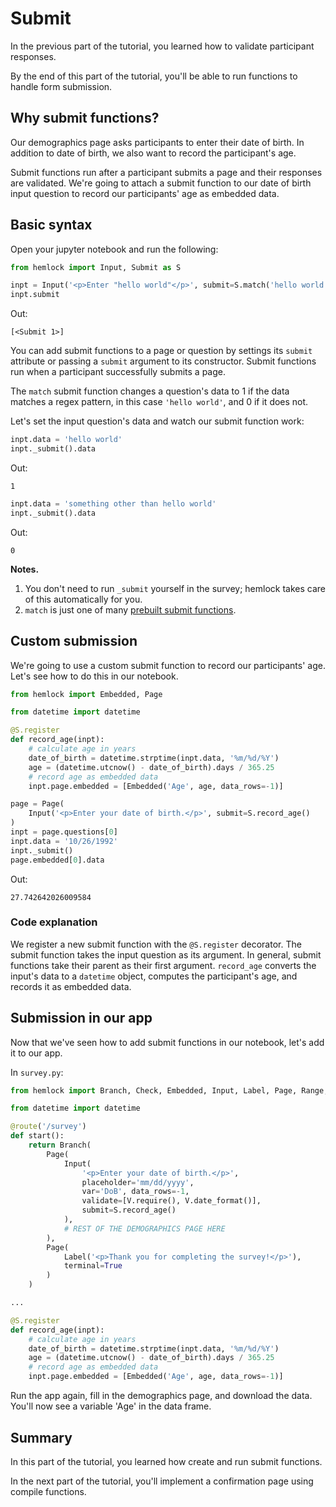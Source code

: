 # Submit

In the previous part of the tutorial, you learned how to validate participant responses.

By the end of this part of the tutorial, you'll be able to run functions to handle form submission.

## Why submit functions?

Our demographics page asks participants to enter their date of birth. In addition to date of birth, we also want to record the participant's age.

Submit functions run after a participant submits a page and their responses are validated. We're going to attach a submit function to our date of birth input question to record our participants' age as embedded data.

## Basic syntax

Open your jupyter notebook and run the following:

```python
from hemlock import Input, Submit as S

inpt = Input('<p>Enter "hello world"</p>', submit=S.match('hello world'))
inpt.submit
```

Out:

```
[<Submit 1>]
```

You can add submit functions to a page or question by settings its `submit` attribute or passing a `submit` argument to its constructor. Submit functions run when a participant successfully submits a page.

The `match` submit function changes a question's data to 1 if the data matches a regex pattern, in this case `'hello world'`, and 0 if it does not.

Let's set the input question's data and watch our submit function work:

```python
inpt.data = 'hello world'
inpt._submit().data
```

Out:

```
1
```

```python
inpt.data = 'something other than hello world'
inpt._submit().data
```

Out:

```
0
```

**Notes.**

1. You don't need to run `_submit` yourself in the survey; hemlock takes care of this automatically for you.
2. `match` is just one of many [prebuilt submit functions](../submit_functions.md).

## Custom submission

We're going to use a custom submit function to record our participants' age. Let's see how to do this in our notebook.

```python
from hemlock import Embedded, Page

from datetime import datetime

@S.register
def record_age(inpt):
    # calculate age in years
    date_of_birth = datetime.strptime(inpt.data, '%m/%d/%Y')
    age = (datetime.utcnow() - date_of_birth).days / 365.25
    # record age as embedded data
    inpt.page.embedded = [Embedded('Age', age, data_rows=-1)]

page = Page(
    Input('<p>Enter your date of birth.</p>', submit=S.record_age()
)
inpt = page.questions[0]
inpt.data = '10/26/1992'
inpt._submit()
page.embedded[0].data
```

Out:

```
27.742642026009584
```

### Code explanation

We register a new submit function with the `@S.register` decorator. The submit function takes the input question as its argument. In general, submit functions take their parent as their first argument. `record_age` converts the input's data to a `datetime` object, computes the participant's age, and records it as embedded data.

## Submission in our app

Now that we've seen how to add submit functions in our notebook, let's add it to our app.

In `survey.py`:

```python
from hemlock import Branch, Check, Embedded, Input, Label, Page, Range, Select, Submit as S, Validate as V, route

from datetime import datetime

@route('/survey')
def start():
    return Branch(
        Page(
            Input(
                '<p>Enter your date of birth.</p>',
                placeholder='mm/dd/yyyy',
                var='DoB', data_rows=-1,
                validate=[V.require(), V.date_format()],
                submit=S.record_age()
            ),
            # REST OF THE DEMOGRAPHICS PAGE HERE
        ),
        Page(
            Label('<p>Thank you for completing the survey!</p>'),
            terminal=True
        )
    )

...

@S.register
def record_age(inpt):
    # calculate age in years
    date_of_birth = datetime.strptime(inpt.data, '%m/%d/%Y')
    age = (datetime.utcnow() - date_of_birth).days / 365.25
    # record age as embedded data
    inpt.page.embedded = [Embedded('Age', age, data_rows=-1)]
```

Run the app again, fill in the demographics page, and download the data. You'll now see a variable 'Age' in the data frame.

## Summary

In this part of the tutorial, you learned how create and run submit functions.

In the next part of the tutorial, you'll implement a confirmation page using compile functions.
